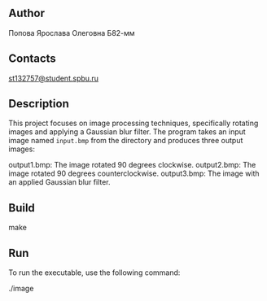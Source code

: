 ## Author
Попова Ярослава Олеговна Б82-мм

## Contacts

st132757@student.spbu.ru

## Description

This project focuses on image processing techniques, specifically rotating images and applying a Gaussian blur filter. The program takes an input image named `input.bmp` from the directory and produces three output images:

output1.bmp: The image rotated 90 degrees clockwise.
output2.bmp: The image rotated 90 degrees counterclockwise.
output3.bmp: The image with an applied Gaussian blur filter.

## Build
make

## Run

To run the executable, use the following command:

./image
